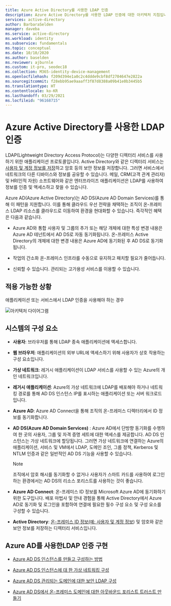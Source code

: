 ```yaml
---
title: Azure Active Directory를 사용한 LDAP 인증
description: Azure Active Directory를 사용한 LDAP 인증에 대한 아키텍처 지침입니다.
services: active-directory
author: BarbaraSelden
manager: daveba
ms.service: active-directory
ms.workload: identity
ms.subservice: fundamentals
ms.topic: conceptual
ms.date: 10/10/2020
ms.author: baselden
ms.reviewer: ajburnle
ms.custom: it-pro, seodec18
ms.collection: M365-identity-device-management
ms.openlocfilehash: f209d394e1a0c2c4ddde9cbf8df2704647e2822a
ms.sourcegitcommit: f28ebb95ae9aaaff3f87d8388a09b41e0b3445b5
ms.translationtype: HT
ms.contentlocale: ko-KR
ms.lasthandoff: 03/29/2021
ms.locfileid: "96168715"
---
```

# <a name="ldap-authentication-with-azure-active-directory"></a>Azure Active Directory를 사용한 LDAP 인증

LDAP(Lightweight Directory Access Protocol)는 다양한 디렉터리 서비스를 사용하기 위한 애플리케이션 프로토콜입니다. Active Directory와 같은 디렉터리 서비스는 [사용자 및 계정 정보를 저장](https://www.dnsstuff.com/active-directory-service-accounts)하고 암호 등의 보안 정보를 저장합니다. 그러면 서비스에서 네트워크의 다른 디바이스와 정보를 공유할 수 있습니다. 메일, CRM(고객 관계 관리자) 및 HR(인적 자원) 소프트웨어와 같은 엔터프라이즈 애플리케이션은 LDAP를 사용하여 정보를 인증 및 액세스하고 찾을 수 있습니다. 

Azure AD(Azure Active Directory)는 AD DS(Azure AD Domain Services)를 통해 이 패턴을 지원합니다. 이를 통해 클라우드 우선 전략을 채택하는 조직이 온-프레미스 LDAP 리소스를 클라우드로 이동하여 환경을 현대화할 수 있습니다. 즉각적인 혜택은 다음과 같습니다. 

* Azure AD와 통합 사용자 및 그룹의 추가 또는 해당 개체에 대한 특성 변경 내용은 Azure AD 테넌트에서 AD DS로 자동 동기화됩니다. 온-프레미스 Active Directory의 개체에 대한 변경 내용은 Azure AD에 동기화된 후 AD DS로 동기화됩니다.

* 작업의 간소화 온-프레미스 인프라를 수동으로 유지하고 패치할 필요가 줄어듭니다. 

* 신뢰할 수 있습니다. 관리되는 고가용성 서비스를 이용할 수 있습니다. 

## <a name="use-when"></a>적용 가능한 상황

애플리케이션 또는 서비스에서 LDAP 인증을 사용해야 하는 경우

![아키텍처 다이어그램](./media/authentication-patterns/ldap-auth.png)

## <a name="components-of-system"></a>시스템의 구성 요소

* **사용자**: 브라우저를 통해 LDAP 종속 애플리케이션에 액세스합니다.

* **웹 브라우저**: 애플리케이션의 외부 URL에 액세스하기 위해 사용자가 상호 작용하는 구성 요소입니다.

* **가상 네트워크**: 레거시 애플리케이션이 LDAP 서비스를 사용할 수 있는 Azure의 개인 네트워크입니다. 

* **레거시 애플리케이션**: Azure의 가상 네트워크에 LDAP를 배포해야 하거나 네트워킹 경로를 통해 AD DS 인스턴스 IP를 표시하는 애플리케이션 또는 서버 워크로드입니다. 

* **Azure AD**: Azure AD Connect을 통해 조직의 온-프레미스 디렉터리에서 ID 정보를 동기화합니다.

* **AD DS(Azure AD Domain Services)** : Azure AD에서 단방향 동기화를 수행하여 한 곳의 사용자, 그룹 및 자격 증명 세트에 대한 액세스를 제공합니다. AD DS 인스턴스는 가상 네트워크에 할당됩니다. 그러면 가상 네트워크에 연결하는 Azure의 애플리케이션, 서비스 및 VM에서 LDAP, 도메인 조인, 그룹 정책, Kerberos 및 NTLM 인증과 같은 일반적인 AD DS 기능을 사용할 수 있습니다.
   > [!NOTE]
   >  조직에서 암호 해시를 동기화할 수 없거나 사용자가 스마트 카드를 사용하여 로그인하는 환경에서는 AD DS의 리소스 포리스트를 사용하는 것이 좋습니다. 

* **Azure AD Connect**: 온-프레미스 ID 정보를 Microsoft Azure AD에 동기화하기 위한 도구입니다. 배포 마법사 및 안내 경험을 통해 Active Directory에서 Azure AD로 동기화 및 로그인을 포함하여 연결에 필요한 필수 구성 요소 및 구성 요소를 구성할 수 있습니다. 

* **Active Directory**: [온-프레미스 ID 정보(예: 사용자 및 계정 정보](https://www.dnsstuff.com/active-directory-service-accounts)) 및 암호와 같은 보안 정보를 저장하는 디렉터리 서비스입니다.

## <a name="implement-ldap-authentication-with-azure-ad"></a>Azure AD를 사용한LDAP 인증 구현

* [Azure AD DS 인스턴스를 만들고 구성하는 방법](../../active-directory-domain-services/tutorial-create-instance.md) 

* [Azure AD DS 인스턴스에 대 한 가상 네트워킹 구성](../../active-directory-domain-services/tutorial-configure-networking.md) 

* [Azure AD DS 관리되는 도메인에 대한 보안 LDAP 구성](../../active-directory-domain-services/tutorial-configure-ldaps.md) 

* [Azure AD DS에서 온-프레미스 도메인에 대한 아웃바운드 포리스트 트러스트 만들기](../../active-directory-domain-services/tutorial-create-forest-trust.md)

